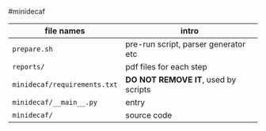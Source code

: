 #minidecaf

| file names | intro |
| --- | --- |
| `prepare.sh` | pre-run script, parser generator etc |
| `reports/` |  pdf files for each step  |
| `minidecaf/requirements.txt` |  **DO NOT REMOVE IT**, used by scripts |
| `minidecaf/__main__.py` | entry |
| `minidecaf/` | source code |
